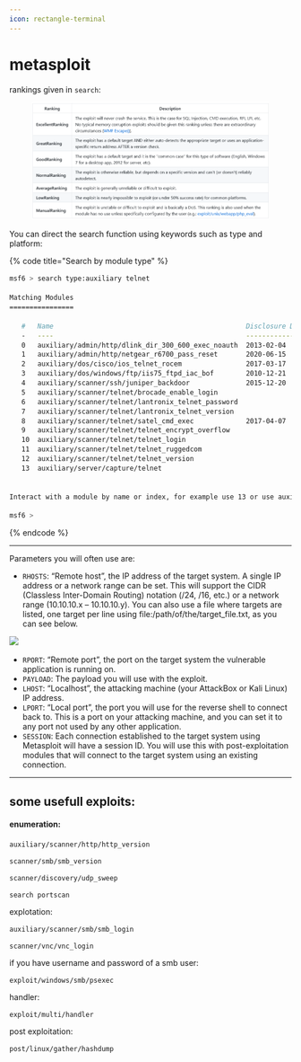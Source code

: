 ```yaml
---
icon: rectangle-terminal
---
```


# metasploit

rankings given in `search`:

<figure><img src="../../.gitbook/assets/image.png" alt=""><figcaption></figcaption></figure>

You can direct the search function using keywords such as type and platform:

{% code title="Search by module type" %}
```sh
msf6 > search type:auxiliary telnet

Matching Modules
================

   #   Name                                                Disclosure Date  Rank    Check  Description
   -   ----                                                ---------------  ----    -----  -----------
   0   auxiliary/admin/http/dlink_dir_300_600_exec_noauth  2013-02-04       normal  No     D-Link DIR-600 / DIR-300 Unauthenticated Remote Command Execution
   1   auxiliary/admin/http/netgear_r6700_pass_reset       2020-06-15       normal  Yes    Netgear R6700v3 Unauthenticated LAN Admin Password Reset
   2   auxiliary/dos/cisco/ios_telnet_rocem                2017-03-17       normal  No     Cisco IOS Telnet Denial of Service
   3   auxiliary/dos/windows/ftp/iis75_ftpd_iac_bof        2010-12-21       normal  No     Microsoft IIS FTP Server Encoded Response Overflow Trigger
   4   auxiliary/scanner/ssh/juniper_backdoor              2015-12-20       normal  No     Juniper SSH Backdoor Scanner
   5   auxiliary/scanner/telnet/brocade_enable_login                        normal  No     Brocade Enable Login Check Scanner
   6   auxiliary/scanner/telnet/lantronix_telnet_password                   normal  No     Lantronix Telnet Password Recovery
   7   auxiliary/scanner/telnet/lantronix_telnet_version                    normal  No     Lantronix Telnet Service Banner Detection
   8   auxiliary/scanner/telnet/satel_cmd_exec             2017-04-07       normal  No     Satel Iberia SenNet Data Logger and Electricity Meters Command Injection Vulnerability
   9   auxiliary/scanner/telnet/telnet_encrypt_overflow                     normal  No     Telnet Service Encryption Key ID Overflow Detection
   10  auxiliary/scanner/telnet/telnet_login                                normal  No     Telnet Login Check Scanner
   11  auxiliary/scanner/telnet/telnet_ruggedcom                            normal  No     RuggedCom Telnet Password Generator
   12  auxiliary/scanner/telnet/telnet_version                              normal  No     Telnet Service Banner Detection
   13  auxiliary/server/capture/telnet                                      normal  No     Authentication Capture: Telnet


Interact with a module by name or index, for example use 13 or use auxiliary/server/capture/telnet

msf6 >
```
{% endcode %}

***

Parameters you will often use are:

* `RHOSTS`: “Remote host”, the IP address of the target system. A single IP address or a network range can be set. This will support the CIDR (Classless Inter-Domain Routing) notation (/24, /16, etc.) or a network range (10.10.10.x – 10.10.10.y). You can also use a file where targets are listed, one target per line using file:/path/of/the/target\_file.txt, as you can see below.

![](https://tryhackme-images.s3.amazonaws.com/user-uploads/603df7900d7b6f1dff18b0bd/room-content/138a36f26c25994fcfe47e1fab085ac8.png)

* `RPORT`: “Remote port”, the port on the target system the vulnerable application is running on.
* `PAYLOAD`: The payload you will use with the exploit.
* `LHOST`: “Localhost”, the attacking machine (your AttackBox or Kali Linux) IP address.
* `LPORT`: “Local port”, the port you will use for the reverse shell to connect back to. This is a port on your attacking machine, and you can set it to any port not used by any other application.
* `SESSION`: Each connection established to the target system using Metasploit will have a session ID. You will use this with post-exploitation modules that will connect to the target system using an existing connection.

***

## some usefull exploits:

#### enumeration:

```
auxiliary/scanner/http/http_version
```

```
scanner/smb/smb_version
```

```
scanner/discovery/udp_sweep
```

```
search portscan
```

explotation:

```
auxiliary/scanner/smb/smb_login
```

```
scanner/vnc/vnc_login
```

if you have username and password of a smb user:

```
exploit/windows/smb/psexec
```

handler:

```
exploit/multi/handler
```

post exploitation:

```
post/linux/gather/hashdump
```

